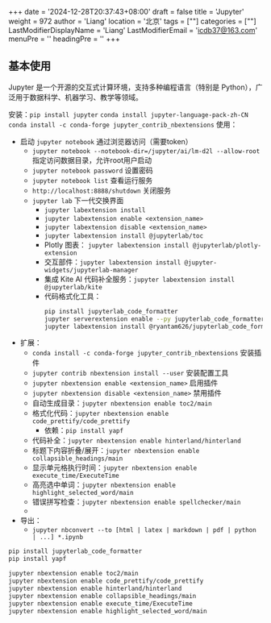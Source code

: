 +++
date = '2024-12-28T20:37:43+08:00'
draft = false
title = 'Jupyter'
weight = 972
author = 'Liang'
location = '北京'
tags = [""]
categories = [""]
LastModifierDisplayName = 'Liang'
LastModifierEmail = 'icdb37@163.com'
menuPre = ''
headingPre = ''
+++


## 基本使用
Jupyter 是一个开源的交互式计算环境，支持多种编程语言（特别是 Python），广泛用于数据科学、机器学习、教学等领域。

安装：`pip install jupyter` `conda install jupyter-language-pack-zh-CN` `conda install -c conda-forge jupyter_contrib_nbextensions`
使用：
* 启动 `jupyter notebook` 通过浏览器访问（需要token）
    * `jupyter notebook --notebook-dir=/jupyter/ai/lm-d2l --allow-root` 指定访问数据目录，允许root用户启动
    * `jupyter notebook password` 设置密码
    * `jupyter notebook list` 查看运行服务
    * `http://localhost:8888/shutdown` 关闭服务
    * `jupyter lab` 下一代交换界面
        * `jupyter labextension install`
        * `jupyter labextension enable <extension_name>`
        * `jupyter labextension disable <extension_name>`
        * `jupyter labextension install @jupyterlab/toc`
        * Plotly 图表： `jupyter labextension install @jupyterlab/plotly-extension`
        * 交互部件：`jupyter labextension install @jupyter-widgets/jupyterlab-manager`
        * 集成 Kite AI 代码补全服务：`jupyter labextension install @jupyterlab/kite`
        * 代码格式化工具：
            ```sh
            pip install jupyterlab_code_formatter
            jupyter serverextension enable --py jupyterlab_code_formatter
            jupyter labextension install @ryantam626/jupyterlab_code_formatter
            ```
* 扩展：
    * `conda install -c conda-forge jupyter_contrib_nbextensions` 安装插件
    * `jupyter contrib nbextension install --user` 安装配置工具
    * `jupyter nbextension enable <extension_name>` 启用插件
    * `jupyter nbextension disable <extension_name>` 禁用插件
    * 自动生成目录：`jupyter nbextension enable toc2/main`
    * 格式化代码：`jupyter nbextension enable code_prettify/code_prettify`
        * 依赖：`pip install yapf`
    * 代码补全：`jupyter nbextension enable hinterland/hinterland`
    * 标题下内容折叠/展开：`jupyter nbextension enable collapsible_headings/main`
    * 显示单元格执行时间：`jupyter nbextension enable execute_time/ExecuteTime`
    * 高亮选中单词：`jupyter nbextension enable highlight_selected_word/main`
    * 错误拼写检查：`jupyter nbextension enable spellchecker/main`
    * 
* 导出：
    * `jupyter nbconvert --to [html | latex | markdown | pdf | python | ...] *.ipynb` 

```sh
pip install jupyterlab_code_formatter
pip install yapf

jupyter nbextension enable toc2/main
jupyter nbextension enable code_prettify/code_prettify
jupyter nbextension enable hinterland/hinterland
jupyter nbextension enable collapsible_headings/main
jupyter nbextension enable execute_time/ExecuteTime
jupyter nbextension enable highlight_selected_word/main
```